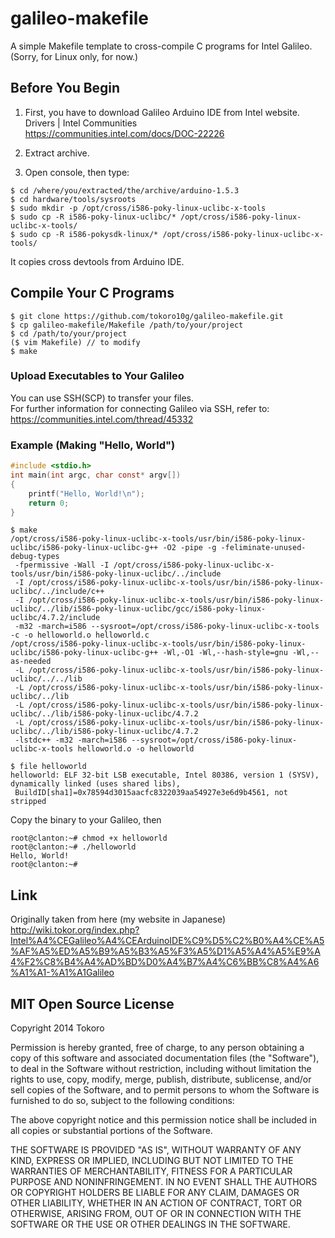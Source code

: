 # galileo-makefile

A simple Makefile template to cross-compile C programs for Intel Galileo.  
(Sorry, for Linux only, for now.)

## Before You Begin

1. First, you have to download Galileo Arduino IDE from Intel website.  
  Drivers | Intel Communities  
  https://communities.intel.com/docs/DOC-22226

2. Extract archive.

3. Open console, then type:
```
$ cd /where/you/extracted/the/archive/arduino-1.5.3
$ cd hardware/tools/sysroots
$ sudo mkdir -p /opt/cross/i586-poky-linux-uclibc-x-tools
$ sudo cp -R i586-poky-linux-uclibc/* /opt/cross/i586-poky-linux-uclibc-x-tools/
$ sudo cp -R i586-pokysdk-linux/* /opt/cross/i586-poky-linux-uclibc-x-tools/
```
It copies cross devtools from Arduino IDE.

## Compile Your C Programs

```
$ git clone https://github.com/tokoro10g/galileo-makefile.git
$ cp galileo-makefile/Makefile /path/to/your/project
$ cd /path/to/your/project
($ vim Makefile) // to modify
$ make
```

### Upload Executables to Your Galileo

You can use SSH(SCP) to transfer your files.  
For further information for connecting Galileo via SSH, refer to:  
https://communities.intel.com/thread/45332

### Example (Making "Hello, World")

```c
#include <stdio.h>
int main(int argc, char const* argv[])
{
	printf("Hello, World!\n");
	return 0;
}
```

```
$ make
/opt/cross/i586-poky-linux-uclibc-x-tools/usr/bin/i586-poky-linux-uclibc/i586-poky-linux-uclibc-g++ -O2 -pipe -g -feliminate-unused-debug-types
 -fpermissive -Wall -I /opt/cross/i586-poky-linux-uclibc-x-tools/usr/bin/i586-poky-linux-uclibc/../include
 -I /opt/cross/i586-poky-linux-uclibc-x-tools/usr/bin/i586-poky-linux-uclibc/../include/c++
 -I /opt/cross/i586-poky-linux-uclibc-x-tools/usr/bin/i586-poky-linux-uclibc/../lib/i586-poky-linux-uclibc/gcc/i586-poky-linux-uclibc/4.7.2/include
 -m32 -march=i586 --sysroot=/opt/cross/i586-poky-linux-uclibc-x-tools -c -o helloworld.o helloworld.c
/opt/cross/i586-poky-linux-uclibc-x-tools/usr/bin/i586-poky-linux-uclibc/i586-poky-linux-uclibc-g++ -Wl,-O1 -Wl,--hash-style=gnu -Wl,--as-needed
 -L /opt/cross/i586-poky-linux-uclibc-x-tools/usr/bin/i586-poky-linux-uclibc/../../lib
 -L /opt/cross/i586-poky-linux-uclibc-x-tools/usr/bin/i586-poky-linux-uclibc/../lib
 -L /opt/cross/i586-poky-linux-uclibc-x-tools/usr/bin/i586-poky-linux-uclibc/../lib/i586-poky-linux-uclibc/4.7.2
 -L /opt/cross/i586-poky-linux-uclibc-x-tools/usr/bin/i586-poky-linux-uclibc/../lib/i586-poky-linux-uclibc/4.7.2
 -lstdc++ -m32 -march=i586 --sysroot=/opt/cross/i586-poky-linux-uclibc-x-tools helloworld.o -o helloworld

$ file helloworld
helloworld: ELF 32-bit LSB executable, Intel 80386, version 1 (SYSV), dynamically linked (uses shared libs),
 BuildID[sha1]=0x78594d3015aacfc8322039aa54927e3e6d9b4561, not stripped
```

Copy the binary to your Galileo, then

```
root@clanton:~# chmod +x helloworld
root@clanton:~# ./helloworld 
Hello, World!
root@clanton:~#
```

## Link

Originally taken from here (my website in Japanese)  
http://wiki.tokor.org/index.php?Intel%A4%CEGalileo%A4%CEArduinoIDE%C9%D5%C2%B0%A4%CE%A5%AF%A5%ED%A5%B9%A5%B3%A5%F3%A5%D1%A5%A4%A5%E9%A4%F2%C8%B4%A4%AD%BD%D0%A4%B7%A4%C6%BB%C8%A4%A6%A1%A1-%A1%A1Galileo

## MIT Open Source License

Copyright 2014 Tokoro

Permission is hereby granted, free of charge, to any person obtaining
a copy of this software and associated documentation files (the
"Software"), to deal in the Software without restriction, including
without limitation the rights to use, copy, modify, merge, publish,
distribute, sublicense, and/or sell copies of the Software, and to
permit persons to whom the Software is furnished to do so, subject to
the following conditions:

The above copyright notice and this permission notice shall be
included in all copies or substantial portions of the Software.

THE SOFTWARE IS PROVIDED "AS IS", WITHOUT WARRANTY OF ANY KIND,
EXPRESS OR IMPLIED, INCLUDING BUT NOT LIMITED TO THE WARRANTIES OF
MERCHANTABILITY, FITNESS FOR A PARTICULAR PURPOSE AND
NONINFRINGEMENT. IN NO EVENT SHALL THE AUTHORS OR COPYRIGHT HOLDERS BE
LIABLE FOR ANY CLAIM, DAMAGES OR OTHER LIABILITY, WHETHER IN AN ACTION
OF CONTRACT, TORT OR OTHERWISE, ARISING FROM, OUT OF OR IN CONNECTION
WITH THE SOFTWARE OR THE USE OR OTHER DEALINGS IN THE SOFTWARE.
